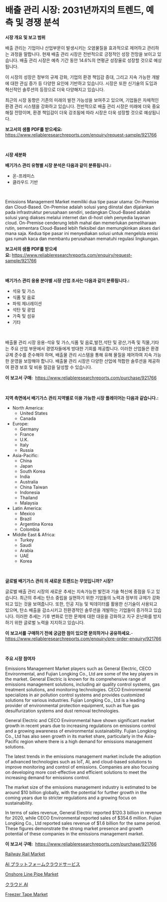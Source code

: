 <p><h1>배출 관리 시장: 2031년까지의 트렌드, 예측 및 경쟁 분석</h1></p><p><strong>시장 개요 및 보고 범위</strong></p>
<p><p>배출 관리는 기업이나 산업부문이 발생시키는 오염물질을 효과적으로 제어하고 관리하는 과정을 말합니다. 현재 배출 관리 시장은 전반적으로 긍정적인 성장 전망을 보이고 있습니다. 배출 관리 시장은 예측 기간 동안 14.6%의 연평균 성장율로 성장할 것으로 예상됩니다. </p><p>이 시장의 성장은 정부의 규제 강화, 기업의 환경 책임감 증대, 그리고 지속 가능한 개발에 대한 관심 증가 등 다양한 요인에 기반하고 있습니다. 시장은 또한 신기술의 도입과 혁신적인 솔루션의 등장으로 더욱 다양해지고 있습니다.</p><p>최근의 시장 동향은 기존의 미래의 발전 가능성을 보여주고 있으며, 기업들은 자체적인 환경 관리 시스템을 강화하고 있습니다. 전반적으로 배출 관리 시장은 미래에 더욱 중요해질 전망이며, 환경 책임감이 더욱 강조됨에 따라 시장은 더욱 성장할 것으로 예상됩니다.</p></p>
<p><strong>보고서의 샘플 PDF를 받으세요:</strong> <a href="https://www.reliableresearchreports.com/enquiry/request-sample/921766">https://www.reliableresearchreports.com/enquiry/request-sample/921766</a></p>
<p>&nbsp;</p>
<p><strong>시장 세분화</strong></p>
<p><strong>배기가스 관리 유형별 시장 분석은 다음과 같이 분류됩니다.:</strong></p>
<p><ul><li>온-프레미스</li><li>클라우드 기반</li></ul></p>
<p>&nbsp;</p>
<p><p>Emissions Management Market memiliki dua tipe pasar utama: On-Premise dan Cloud-Based. On-Premise adalah solusi yang diinstal dan dijalankan pada infrastruktur perusahaan sendiri, sedangkan Cloud-Based adalah solusi yang diakses melalui internet dan di-host oleh penyedia layanan cloud. On-Premise cenderung lebih mahal dan memerlukan pemeliharaan rutin, sementara Cloud-Based lebih fleksibel dan memungkinkan akses dari mana saja. Kedua tipe pasar ini menyediakan solusi untuk mengelola emisi gas rumah kaca dan membantu perusahaan mematuhi regulasi lingkungan.</p></p>
<p><strong>보고서의 샘플 PDF를 받으세요:</strong>&nbsp;<a href="https://www.reliableresearchreports.com/enquiry/request-sample/921766">https://www.reliableresearchreports.com/enquiry/request-sample/921766</a></p>
<p>&nbsp;</p>
<p><strong> 배기가스 관리 응용 분야별 시장 산업 조사는 다음과 같이 분류됩니다.:</strong></p>
<p><ul><li>석유 및 가스</li><li>식품 및 음료</li><li>파워 제너레이션</li><li>석탄 및 광업</li><li>가죽 및 섬유</li><li>기타</li></ul></p>
<p>&nbsp;</p>
<p><p>배출물 관리 시장 응용-석유 및 가스,식품 및 음료,발전,석탄 및 광산,가죽 및 직물,기타는 주요 산업 부문에서 경영자들에게 방대한 기회를 제공합니다. 이러한 산업들은 환경 규제 준수를 준수해야 하며, 배출물 관리 시스템을 통해 유해 물질을 제어하여 지속 가능한 운영을 보장해야 합니다. 배출물 관리 시장은 다양한 산업에 적합한 솔루션을 제공하여 환경 보호 및 비용 절감을 달성할 수 있습니다.</p></p>
<p><strong>이 보고서 구매:</strong>&nbsp; <a href="https://www.reliableresearchreports.com/purchase/921766">https://www.reliableresearchreports.com/purchase/921766</a></p>
<p>&nbsp;</p>
<p><strong>지역 측면에서 배기가스 관리 지역별로 이용 가능한 시장 플레이어는 다음과 같습니다.:</strong></p>
<p><ul>
    <li>
        North America:
        <ul>
            <li>United States</li>
            <li>Canada</li>
        </ul>
    </li>
    <li>
        Europe:
        <ul>
            <li>Germany</li>
            <li>France</li>
            <li>U.K.</li>
            <li>Italy</li>
            <li>Russia</li>
        </ul>
    </li>
    <li>
        Asia-Pacific:
        <ul>
            <li>China</li>
            <li>Japan</li>
            <li>South Korea</li>
            <li>India</li>
            <li>Australia</li>
            <li>China Taiwan</li>
            <li>Indonesia</li>
            <li>Thailand</li>
            <li>Malaysia</li>
        </ul>
    </li>
    <li>
        Latin America:
        <ul>
            <li>Mexico</li>
            <li>Brazil</li>
            <li>Argentina Korea</li>
            <li>Colombia</li>
        </ul>
    </li>
    <li>
        Middle East & Africa:
        <ul>
            <li>Turkey</li>
            <li>Saudi</li>
            <li>Arabia</li>
            <li>UAE</li>
            <li>Korea</li>
        </ul>
    </li>
    </ul></p>
<p>&nbsp;</p>
<p><strong>글로벌 배기가스 관리 의 새로운 트렌드는 무엇입니까? 시장?</strong></p>
<p><p>글로벌 배출 관리 시장의 새로운 추세는 지속가능한 발전과 기술 혁신에 중점을 두고 있습니다. 최근의 추세는 탄소 중립을 실현하기 위한 기업들의 노력과 정부의 규제가 강화되고 있는 것을 보여줍니다. 또한, 인공 지능 및 빅데이터를 활용한 신기술이 사용되고 있으며, 탄소 배출을 감소시키고 친환경적인 솔루션을 개발하는 기업들이 증가하고 있습니다. 이러한 추세는 기후 변화로 인한 문제에 대한 대응을 강화하고 지구 온난화를 방지하기 위한 글로벌 노력을 지지하고 있습니다.</p></p>
<p><strong>이 보고서를 구매하기 전에 궁금한 점이 있으면 문의하거나 공유하세요.</strong>- <a href="https://www.reliableresearchreports.com/enquiry/pre-order-enquiry/921766">https://www.reliableresearchreports.com/enquiry/pre-order-enquiry/921766</a></p>
<p>&nbsp;</p>
<p><strong>주요 시장 참여자</strong></p>
<p><p>Emissions Management Market players such as General Electric, CECO Environmental, and Fujian Longking Co., Ltd are some of the key players in the market. General Electric is known for its comprehensive range of emissions management solutions, including air quality control systems, gas treatment solutions, and monitoring technologies. CECO Environmental specializes in air pollution control systems and provides customized solutions for various industries. Fujian Longking Co., Ltd is a leading provider of environmental protection equipment, such as flue gas desulfurization systems and dust removal technologies.</p><p>General Electric and CECO Environmental have shown significant market growth in recent years due to increasing regulations on emissions control and a growing awareness of environmental sustainability. Fujian Longking Co., Ltd has also seen growth in its market share, particularly in the Asia-Pacific region where there is a high demand for emissions management solutions.</p><p>The latest trends in the emissions management market include the adoption of advanced technologies such as IoT, AI, and cloud-based solutions to improve monitoring and control of emissions. Companies are also focusing on developing more cost-effective and efficient solutions to meet the increasing demand for emissions control.</p><p>The market size of the emissions management industry is estimated to be around $10 billion globally, with the potential for further growth in the coming years due to stricter regulations and a growing focus on sustainability.</p><p>In terms of sales revenue, General Electric reported $120.3 billion in revenue for 2020, while CECO Environmental reported sales of $354.6 million. Fujian Longking Co., Ltd reported sales revenue of $1.6 billion for the same period. These figures demonstrate the strong market presence and growth potential of these companies in the emissions management market.</p></p>
<p><strong>이 보고서 구매:</strong>&nbsp;&nbsp;<a href="https://www.reliableresearchreports.com/purchase/921766">https://www.reliableresearchreports.com/purchase/921766</a></p>
<p><p><a href="https://github.com/khansimonweber1lqujlwoz15d/Market-Research-Report-List-1/blob/main/railway-rail-market.md">Railway Rail Market</a></p><p><a href="https://github.com/mohamedbakry57/Market-Research-Report-List-2/blob/main/6713936182311.md">AI プラットフォームクラウドサービス</a></p><p><a href="https://github.com/Sherrillcrooksxa8i18ucf2m/Market-Research-Report-List-1/blob/main/onshore-line-pipe-market.md">Onshore Line Pipe Market</a></p><p><a href="https://github.com/lababdou/Market-Research-Report-List-2/blob/main/1070821182312.md">クラウド AI</a></p><p><a href="https://github.com/derrinmiltonellis35gcl/Market-Research-Report-List-1/blob/main/freezer-tape-market.md">Freezer Tape Market</a></p></p>
